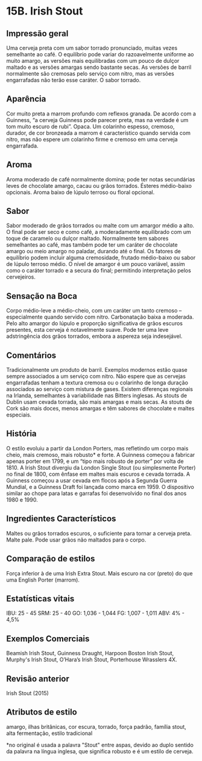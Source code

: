 # 15B. Irish Stout

## Impressão geral

Uma cerveja preta com um sabor torrado pronunciado, muitas vezes semelhante ao café. O equilíbrio pode variar do razoavelmente uniforme ao muito amargo, as versões mais equilibradas com um pouco de dulçor maltado e as versões amargas sendo bastante secas. As versões de barril normalmente são cremosas pelo serviço com nitro, mas as versões engarrafadas não terão esse caráter. O sabor torrado.

## Aparência

Cor muito preta a marrom profundo com reflexos granada. De acordo com a Guinness, “a cerveja Guinness pode parecer preta, mas na verdade é um tom muito escuro de rubi”. Opaca. Um colarinho espesso, cremoso, durador, de cor bronzeada a marrom é característico quando servida com nitro, mas não espere um colarinho firme e cremoso em uma cerveja engarrafada.

## Aroma

Aroma moderado de café normalmente domina; pode ter notas secundárias leves de chocolate amargo, cacau ou grãos torrados. Ésteres médio-baixo opcionais. Aroma baixo de lúpulo terroso ou floral opcional.

## Sabor

Sabor moderado de grãos torrados ou malte com um amargor médio a alto. O final pode ser seco e como café, a moderadamente equilibrado com um toque de caramelo ou dulçor maltado. Normalmente tem sabores semelhantes ao café, mas também pode ter um caráter de chocolate amargo ou meio amargo no paladar, durando até o final. Os fatores de equilíbrio podem incluir alguma cremosidade, frutado médio-baixo ou sabor de lúpulo terroso médio. O nível de amargor é um pouco variável, assim como o caráter torrado e a secura do final; permitindo interpretação pelos cervejeiros.

## Sensação na Boca

Corpo médio-leve a médio-cheio, com um caráter um tanto cremoso – especialmente quando servido com nitro. Carbonatação baixa a moderada. Pelo alto amargor do lúpulo e proporção significativa de grãos escuros presentes, esta cerveja é notavelmente suave. Pode ter uma leve adstringência dos grãos torrados, embora a aspereza seja indesejável.

## Comentários

Tradicionalmente um produto de barril. Exemplos modernos estão quase sempre associados a um serviço com nitro. Não espere que as cervejas engarrafadas tenham a textura cremosa ou o colarinho de longa duração associados ao serviço com mistura de gases. Existem diferenças regionais na Irlanda, semelhantes à variabilidade nas Bitters inglesas. As stouts de Dublin usam cevada torrada, são mais amargas e mais secas. As stouts de Cork são mais doces, menos amargas e têm sabores de chocolate e maltes especiais.

## História

O estilo evoluiu a partir da London Porters, mas refletindo um corpo mais cheio, mais cremoso, mais robusto* e forte. A Guinness começou a fabricar apenas porter em 1799, e um “tipo mais robusto de porter” por volta de 1810. A Irish Stout divergiu da London Single Stout (ou simplesmente Porter) no final de 1800, com ênfase em maltes mais escuros e cevada torrada. A Guinness começou a usar cevada em flocos após a Segunda Guerra Mundial, e a Guinness Draft foi lançada como marca em 1959. O dispositivo similar ao chope para latas e garrafas foi desenvolvido no final dos anos 1980 e 1990.

## Ingredientes Característicos

Maltes ou grãos torrados escuros, o suficiente para tornar a cerveja preta. Malte pale. Pode usar grãos não maltados para o corpo.

## Comparação de estilos

Força inferior à de uma Irish Extra Stout. Mais escuro na cor (preto) do que uma English Porter (marrom).

## Estatísticas vitais

IBU: 25 - 45
SRM: 25 - 40
GO: 1,036 - 1,044
FG: 1,007 - 1,011
ABV: 4% - 4,5%

## Exemplos Comerciais

Beamish Irish Stout, Guinness Draught, Harpoon Boston Irish Stout, Murphy's Irish Stout, O’Hara’s Irish Stout, Porterhouse Wrasslers 4X.

## Revisão anterior

Irish Stout (2015)

## Atributos de estilo

amargo, ilhas britânicas, cor escura, torrado, força padrão, família stout, alta fermentação, estilo tradicional

*no original é usada a palavra "Stout" entre aspas, devido ao duplo sentido da palavra na língua inglesa, que significa robusto e é um estilo de cerveja.